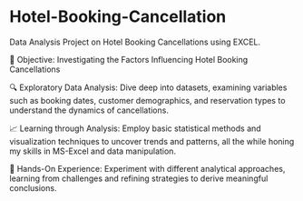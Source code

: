 # Hotel-Booking-Cancellation
Data Analysis Project on Hotel Booking Cancellations using EXCEL.

🏨 Objective: Investigating the Factors Influencing Hotel Booking Cancellations

🔍 Exploratory Data Analysis: Dive deep into datasets, examining variables such as booking dates, customer demographics, and reservation types to understand the dynamics of cancellations.

📈 Learning through Analysis: Employ basic statistical methods and visualization techniques to uncover trends and patterns, all the while honing my skills in MS-Excel and data manipulation.

🔬 Hands-On Experience: Experiment with different analytical approaches, learning from challenges and refining strategies to derive meaningful conclusions.
